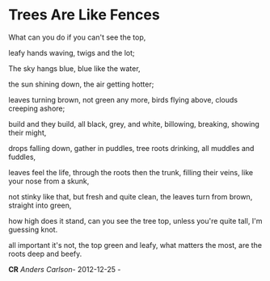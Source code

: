 # Trees Are Like Fences
What can you do if you can't see the top, 

leafy hands waving, twigs and the lot;


The sky hangs blue, blue like the water,

the sun shining down, the air getting hotter;


leaves turning brown, not green any more,
birds flying above, clouds creeping ashore;


build and they build, all black, grey, and white,
billowing, breaking, showing their might,

drops falling down, gather in puddles, 
tree roots drinking, all muddles and fuddles,


leaves feel the life, through the roots then the trunk,
filling their veins, like your nose from a skunk,


not stinky like that, but fresh and quite clean,
the leaves turn from brown, straight into green, 


how high does it stand, can you see the tree top,
unless you're quite tall, I'm guessing knot.


all important it's not, the top green and leafy, 
what matters the most, are the roots deep and beefy.

**CR** _Anders Carlson_- 2012-12-25 -
